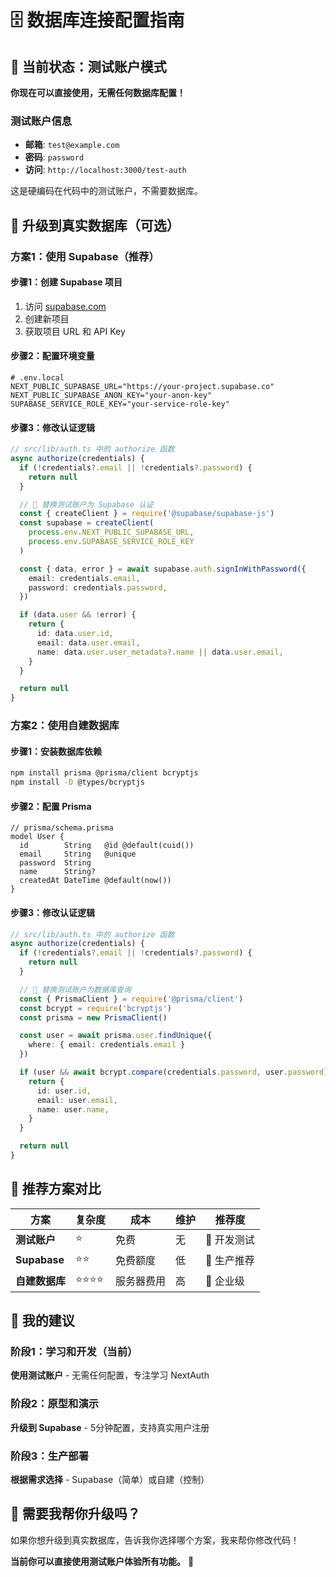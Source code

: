 # 🗄️ 数据库连接配置指南

## 🎯 当前状态：测试账户模式

**你现在可以直接使用，无需任何数据库配置！**

### 测试账户信息
- **邮箱**: `test@example.com`
- **密码**: `password`
- **访问**: `http://localhost:3000/test-auth`

这是硬编码在代码中的测试账户，不需要数据库。

## 🚀 升级到真实数据库（可选）

### 方案1：使用 Supabase（推荐）

#### 步骤1：创建 Supabase 项目
1. 访问 [supabase.com](https://supabase.com)
2. 创建新项目
3. 获取项目 URL 和 API Key

#### 步骤2：配置环境变量
```env
# .env.local
NEXT_PUBLIC_SUPABASE_URL="https://your-project.supabase.co"
NEXT_PUBLIC_SUPABASE_ANON_KEY="your-anon-key"
SUPABASE_SERVICE_ROLE_KEY="your-service-role-key"
```

#### 步骤3：修改认证逻辑
```typescript
// src/lib/auth.ts 中的 authorize 函数
async authorize(credentials) {
  if (!credentials?.email || !credentials?.password) {
    return null
  }

  // 🔄 替换测试账户为 Supabase 认证
  const { createClient } = require('@supabase/supabase-js')
  const supabase = createClient(
    process.env.NEXT_PUBLIC_SUPABASE_URL,
    process.env.SUPABASE_SERVICE_ROLE_KEY
  )

  const { data, error } = await supabase.auth.signInWithPassword({
    email: credentials.email,
    password: credentials.password,
  })

  if (data.user && !error) {
    return {
      id: data.user.id,
      email: data.user.email,
      name: data.user.user_metadata?.name || data.user.email,
    }
  }

  return null
}
```

### 方案2：使用自建数据库

#### 步骤1：安装数据库依赖
```bash
npm install prisma @prisma/client bcryptjs
npm install -D @types/bcryptjs
```

#### 步骤2：配置 Prisma
```prisma
// prisma/schema.prisma
model User {
  id        String   @id @default(cuid())
  email     String   @unique
  password  String
  name      String?
  createdAt DateTime @default(now())
}
```

#### 步骤3：修改认证逻辑
```typescript
// src/lib/auth.ts 中的 authorize 函数
async authorize(credentials) {
  if (!credentials?.email || !credentials?.password) {
    return null
  }

  // 🔄 替换测试账户为数据库查询
  const { PrismaClient } = require('@prisma/client')
  const bcrypt = require('bcryptjs')
  const prisma = new PrismaClient()

  const user = await prisma.user.findUnique({
    where: { email: credentials.email }
  })

  if (user && await bcrypt.compare(credentials.password, user.password)) {
    return {
      id: user.id,
      email: user.email,
      name: user.name,
    }
  }

  return null
}
```

## 🎯 推荐方案对比

| 方案 | 复杂度 | 成本 | 维护 | 推荐度 |
|------|--------|------|------|--------|
| **测试账户** | ⭐ | 免费 | 无 | 🎯 开发测试 |
| **Supabase** | ⭐⭐ | 免费额度 | 低 | 🎯 生产推荐 |
| **自建数据库** | ⭐⭐⭐⭐ | 服务器费用 | 高 | 🎯 企业级 |

## 🚀 我的建议

### 阶段1：学习和开发（当前）
**使用测试账户** - 无需任何配置，专注学习 NextAuth

### 阶段2：原型和演示
**升级到 Supabase** - 5分钟配置，支持真实用户注册

### 阶段3：生产部署
**根据需求选择** - Supabase（简单）或自建（控制）

## 🔧 需要我帮你升级吗？

如果你想升级到真实数据库，告诉我你选择哪个方案，我来帮你修改代码！

**当前你可以直接使用测试账户体验所有功能。** 🎉 